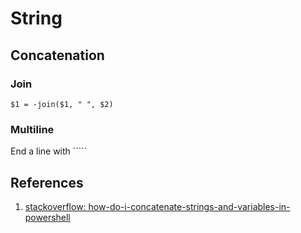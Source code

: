 # String

## Concatenation

### Join

```text
$1 = -join($1, " ", $2)
```

### Multiline

End a line with `````

## References

1. [stackoverflow: how-do-i-concatenate-strings-and-variables-in-powershell ](https://stackoverflow.com/questions/15113413/how-do-i-concatenate-strings-and-variables-in-powershell)



